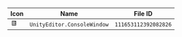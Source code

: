 | Icon | Name | File ID |
| ---  | ---  | ---     |
| ![](UnityEditor.ConsoleWindow.png) | `UnityEditor.ConsoleWindow` | `111653112392082826` |
